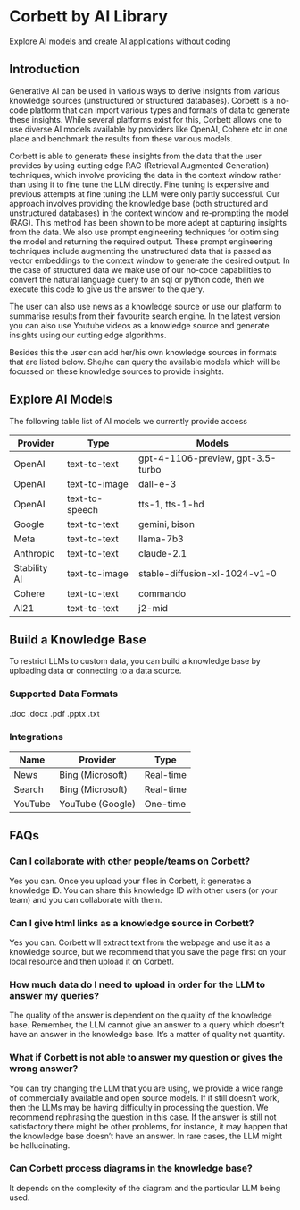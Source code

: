 # Corbett by AI Library
Explore AI models and create AI applications without coding

## Introduction

Generative AI can be used in various ways to derive insights from various knowledge sources (unstructured or structured databases). Corbett is a no-code platform that can import various types and formats of data to generate these insights. While several platforms exist for this, Corbett allows one to use diverse AI models available by providers like OpenAI, Cohere etc in one place and benchmark the results from these various
models.

Corbett is able to generate these insights from the data that the user provides by using cutting edge RAG (Retrieval Augmented Generation) techniques, which involve providing the data in the context window rather than using it to fine tune the LLM directly. Fine tuning is expensive and previous attempts at fine tuning the LLM were only partly successful. Our approach involves providing the knowledge base (both structured and unstructured databases) in the context window and re-prompting the model (RAG). This method has been shown to be more adept at capturing insights from the data. We also use prompt engineering techniques for optimising the model and returning the required output. These prompt engineering techniques include augmenting the unstructured data that is passed as vector embeddings to the context window to generate the desired output. In the case of structured data we make use of our no-code capabilities to convert the natural language query to an sql or python code, then we execute this code to give us the answer to the query. 

The user can also use news as a knowledge source or use our platform to summarise results from their favourite search engine. In the latest version you can also use Youtube videos as a knowledge source and generate insights using our cutting edge algorithms.

Besides this the user can add her/his own knowledge sources in formats that are listed below. She/he can query the available models which will be focussed on these knowledge sources to provide insights.

## Explore AI Models

The following table list of AI models we currently provide access

| Provider | Type | Models |
| -------- | ------- |------- |
| OpenAI  | text-to-text    | gpt-4-1106-preview, gpt-3.5-turbo    |
| OpenAI | text-to-image     | dall-e-3    |
| OpenAI    | text-to-speech    | tts-1, tts-1-hd    |
| Google  | text-to-text    | gemini, bison    |
| Meta | text-to-text     | llama-7b3    |
| Anthropic    | text-to-text    | claude-2.1    |
| Stability AI  | text-to-image    | stable-diffusion-xl-1024-v1-0    |
| Cohere | text-to-text     | commando    |
| AI21    | text-to-text    | j2-mid    |

## Build a Knowledge Base

To restrict LLMs to custom data, you can build a knowledge base by uploading data or connecting to a data source. 

### Supported Data Formats

.doc
.docx
.pdf
.pptx
.txt

### Integrations

| Name | Provider | Type |
| -------- | ------- | ------- |
| News  | Bing (Microsoft) | Real-time |
| Search  | Bing (Microsoft) | Real-time |
| YouTube  | YouTube (Google) | One-time |


## FAQs

### Can I collaborate with other people/teams on Corbett?
Yes you can. Once you upload your files in Corbett, it generates a knowledge ID. You can share this knowledge ID with other users (or your team) and you can collaborate with them.

### Can I give html links as a knowledge source in Corbett?
Yes you can. Corbett will extract text from the webpage and use it as a knowledge source, but we recommend that you save the page first on your local resource and then upload it on Corbett.

### How much data do I need to upload in order for the LLM to answer my queries? 
The quality of the answer is dependent on the quality of the knowledge base. Remember, the LLM cannot give an answer to a query which doesn’t have an answer in the knowledge base. It’s a matter of quality not quantity.

### What if Corbett is not able to answer my question or gives the wrong answer?
You can try changing the LLM that you are using, we provide a wide range of commercially available and open source models. If it still doesn’t work, then the LLMs may be having difficulty in processing the question. We recommend rephrasing the question in this case. If the answer is still not satisfactory there might be other problems, for instance, it may happen that the knowledge base doesn’t have an answer. In rare cases, the LLM might be hallucinating. 

### Can Corbett process diagrams in the knowledge base?
It depends on the complexity of the diagram and the particular LLM being used.
